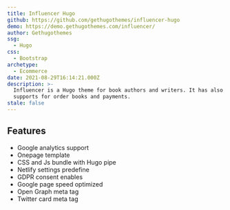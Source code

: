 ```yaml
---
title: Influencer Hugo
github: https://github.com/gethugothemes/influencer-hugo
demo: https://demo.gethugothemes.com/influencer/
author: Gethugothemes
ssg:
  - Hugo
css:
  - Bootstrap
archetype:
  - Ecommerce
date: 2021-08-29T16:14:21.000Z
description: >-
  Influencer is a Hugo theme for book authors and writers. It has also Snipcart
  supports for order books and payments.
stale: false
---
```


## Features
* Google analytics support
* Onepage template
* CSS and Js bundle with Hugo pipe
* Netlify settings predefine
* GDPR consent enables
* Google page speed optimized
* Open Graph meta tag
* Twitter card meta tag
